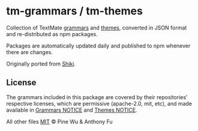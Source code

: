 # tm-grammars / tm-themes

Collection of TextMate [grammars](./packages/tm-grammars/) and [themes](./packages/tm-themes/), converted in JSON format and re-distributed as npm packages.

Packages are automatically updated daily and published to npm whenever there are changes.

Originally ported from [Shiki](https://github.com/shikijs/shiki).

## License

The grammars included in this package are covered by their repositories’ respective licenses, which are permissive (apache-2.0, mit, etc), and made available in [Grammars NOTICE](./packages/tm-grammars/NOTICE) and [Themes NOTICE](./packages/tm-themes/NOTICE).

All other files [MIT](./LICENSE) © Pine Wu & Anthony Fu
